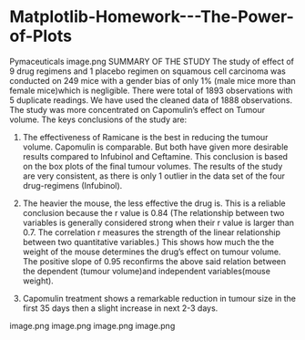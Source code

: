 # Matplotlib-Homework---The-Power-of-Plots
Pymaceuticals
image.png
SUMMARY OF THE STUDY
The study of effect of 9 drug regimens and 1 placebo regimen on squamous cell carcinoma was conducted on 249 mice with a gender bias of only 1% (male mice more than female mice)which is negligible. There were total of 1893 observations with 5  duplicate readings. We have used the cleaned data of 1888 observations. The study was more concentrated on  Capomulin’s effect on Tumour volume.
The keys conclusions of the study are:
1. The effectiveness of Ramicane is the best in reducing the tumour volume. Capomulin is comparable. But both have given more desirable results compared to  Infubinol and Ceftamine. This conclusion is based on the box plots of the final tumour volumes. The results of the study are very consistent,  as there is only 1 outlier in the data set of the four drug-regimens (Infubinol). 

2. The heavier the mouse, the less effective the drug is. This is a reliable conclusion because the r value is 0.84 (The relationship between two variables is generally considered strong when their r value is larger than 0.7. The correlation r measures the strength of the linear relationship between two quantitative variables.) This shows how much the the weight of the mouse determines the  drug’s effect on tumour volume. The positive slope of 0.95 reconfirms the above said relation between the dependent (tumour volume)and independent variables(mouse weight).
3. Capomulin treatment shows a remarkable reduction in tumour size in the first 35 days then a slight increase in next 2-3 days.

image.png
image.png
image.png
image.png
